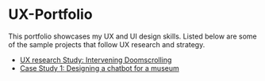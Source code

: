# UX-Portfolio
This portfolio showcases my UX and UI design skills. Listed below are some of the sample projects that follow UX research and strategy.
- [UX research Study: Intervening Doomscrolling](https://github.com/sahar119/UX-Portfolio/blob/main/Case%20Study%201/doom.md)
- [Case Study 1: Designing a chatbot for a museum](https://github.com/sahar119/UX-Portfolio/blob/main/Case%20Study%202/chatbot.md)
